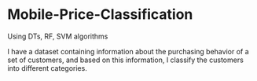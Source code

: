 # Mobile-Price-Classification
Using DTs, RF, SVM algorithms 


I have a dataset containing information about the purchasing behavior of a set of customers, and based on this information, I classify the customers into different categories.
